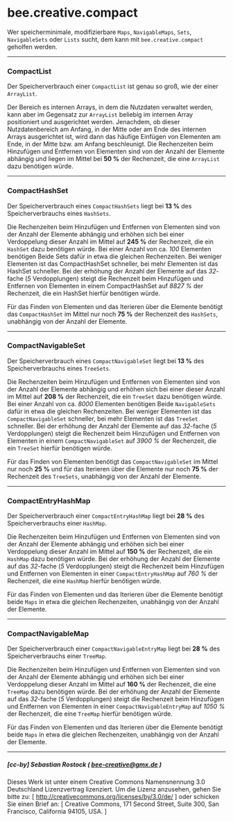 # bee.creative.compact

Wer speicherminimale, modifizierbare `Maps`, `NavigableMaps`, `Sets`, `NavigableSets` oder `Lists` sucht, dem kann mit `bee.creative.compact` geholfen werden.

__________________________________________________________________________________________


### CompactList

Der Speicherverbrauch einer `CompactList` ist genau so groß, wie der einer `ArrayList`.

Der Bereich es internen Arrays, in dem die Nutzdaten verwaltet werden, kann aber im Gegensatz zur `ArrayList` beliebig im internen Array positioniert und ausgerichtet werden. Jenachdem, ob dieser Nutzdatenbereich am Anfang, in der Mitte oder am Ende des internen Arrays ausgerichtet ist, wird dann das häufige Einfügen von Elementen am Ende, in der Mitte bzw. am Anfang beschleunigt. Die Rechenzeiten beim Hinzufügen und Entfernen von Elementen sind von der Anzahl der Elemente abhängig und liegen im Mittel bei **50 %** der Rechenzeit, die eine `ArrayList` dazu benötigen würde.

__________________________________________________________________________________________


### CompactHashSet

Der Speicherverbrauch eines `CompactHashSets` liegt bei **13 %** des Speicherverbrauchs eines `HashSets`.

Die Rechenzeiten beim Hinzufügen und Entfernen von Elementen sind von der Anzahl der Elemente abhängig und erhöhen sich bei einer Verdoppelung dieser Anzahl im Mittel auf **245 %** der Rechenzeit, die ein `HashSet` dazu benötigen würde. Bei einer Anzahl von ca. *100* Elementen benötigen Beide Sets dafür in etwa die gleichen Rechenzeiten. Bei weniger Elementen ist das CompactHashSet schneller, bei mehr Elementen ist das HashSet schneller.  Bei der erhöhung der Anzahl der Elemente auf das *32*-fache (*5* Verdopplungen) steigt die Rechenzeit beim Hinzufügen und Entfernen von Elementen in einem CompactHashSet auf *8827 %* der Rechenzeit, die ein HashSet hierfür benötigen würde.

Für das Finden von Elementen und das Iterieren über die Elemente benötigt das `CompactHashSet` im Mittel nur noch **75 %** der Rechenzeit des `HashSets`, unabhängig von der Anzahl der Elemente.

__________________________________________________________________________________________


### CompactNavigableSet

Der Speicherverbrauch eines `CompactNavigableSet` liegt bei **13 %** des Speicherverbrauchs eines `TreeSets`.

Die Rechenzeiten beim Hinzufügen und Entfernen von Elementen sind von der Anzahl der Elemente abhängig und erhöhen sich bei einer dieser Anzahl im Mittel auf **208 %** der Rechenzeit, die ein `TreeSet` dazu benötigen würde. Bei einer Anzahl von ca. *8000* Elementen benötigen Beide `NavigableSets` dafür in etwa die gleichen Rechenzeiten. Bei
weniger Elementen ist das `CompactNavigableSet` schneller, bei mehr Elementen ist das `TreeSet` schneller. Bei der erhöhung der Anzahl der Elemente auf das *32*-fache (*5* Verdopplungen) steigt die Rechenzeit beim Hinzufügen und Entfernen von Elementen in einem `CompactNavigableSet` auf *3900 %* der Rechenzeit, die ein `TreeSet` hierfür
benötigen würde.

Für das Finden von Elementen benötigt das `CompactNavigableSet` im Mittel nur noch **25 %** und für das Iterieren über die Elemente nur noch **75 %** der Rechenzeit des `TreeSets`, unabhängig von der Anzahl der Elemente.

__________________________________________________________________________________________


### CompactEntryHashMap

Der Speicherverbrauch einer `CompactEntryHashMap` liegt bei **28 %** des Speicherverbrauchs einer `HashMap`.

Die Rechenzeiten beim Hinzufügen und Entfernen von Elementen sind von der Anzahl der Elemente abhängig und erhöhen sich bei einer Verdoppelung dieser Anzahl im Mittel auf **150 %** der Rechenzeit, die ein `HashMap` dazu benötigen würde. Bei der erhöhung der Anzahl der Elemente auf das *32*-fache (*5* Verdopplungen) steigt die Rechenzeit beim Hinzufügen und Entfernen von Elementen in einer `CompactEntryHashMap` auf *760 %* der Rechenzeit, die eine `HashMap` hierfür benötigen würde.

Für das Finden von Elementen und das Iterieren über die Elemente benötigt beide `Maps` in etwa die gleichen Rechenzeiten, unabhängig von der Anzahl der Elemente.

__________________________________________________________________________________________


### CompactNavigableMap

Der Speicherverbrauch einer `CompactNavigableEntryMap` liegt bei **28 %** des Speicherverbrauchs einer `TreeMap`.

Die Rechenzeiten beim Hinzufügen und Entfernen von Elementen sind von der Anzahl der Elemente abhängig und erhöhen sich bei einer Verdoppelung dieser Anzahl im Mittel auf **160 %** der Rechenzeit, die eine `TreeMap` dazu benötigen würde. Bei der erhöhung der Anzahl der Elemente auf das *32*-fache (*5* Verdopplungen) steigt die Rechenzeit beim Hinzufügen und Entfernen von Elementen in einer `CompactNavigableEntryMap` auf *1050 %* der Rechenzeit, die eine `TreeMap` hierfür benötigen würde.

Für das Finden von Elementen und das Iterieren über die Elemente benötigt beide `Maps` in etwa die gleichen Rechenzeiten, unabhängig von der Anzahl der Elemente.

__________________________________________________________________________________________


##### [cc-by] Sebastian Rostock ( bee-creative@gmx.de )

Dieses Werk ist unter einem Creative Commons Namensnennung 3.0 Deutschland Lizenzvertrag lizenziert. Um die Lizenz anzusehen, gehen Sie bitte zu: [ http://creativecommons.org/licenses/by/3.0/de/ ] oder schicken Sie einen Brief an: [ Creative Commons, 171 Second Street, Suite 300, San Francisco, California 94105, USA. ]
